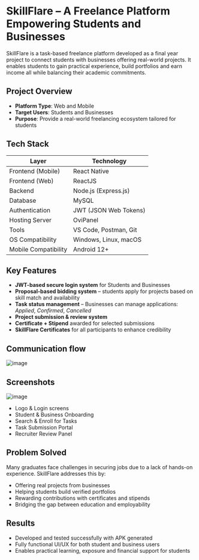 # SkillFlare – A Freelance Platform Empowering Students and Businesses

SkillFlare is a task-based freelance platform developed as a final year project to connect students with businesses offering real-world projects. It enables students to gain practical experience, build portfolios and earn income  all while balancing their academic commitments.

## Project Overview

- **Platform Type**: Web and Mobile
- **Target Users**: Students and Businesses
- **Purpose**: Provide a real-world freelancing ecosystem tailored for students

## Tech Stack

| Layer              | Technology                        |
|--------------------|-----------------------------------|
| Frontend (Mobile)  | React Native                      |
| Frontend (Web)     | ReactJS                           |
| Backend            | Node.js (Express.js)              |
| Database           | MySQL                             |
| Authentication     | JWT (JSON Web Tokens)             |
| Hosting Server     | OviPanel                          |
| Tools              | VS Code, Postman, Git             |
| OS Compatibility   | Windows, Linux, macOS             |
| Mobile Compatibility| Android 12+                       |

## Key Features

- **JWT-based secure login system** for Students and Businesses
- **Proposal-based bidding system** – students apply for projects based on skill match and availability
- **Task status management** – Businesses can manage applications: *Applied*, *Confirmed*, *Cancelled*
- **Project submission & review system**
- **Certificate + Stipend** awarded for selected submissions
- **SkillFlare Certificates** for all participants to enhance credibility

## Communication flow

![image](https://github.com/user-attachments/assets/b9eccb50-ba91-478e-bc4c-59ad3f4882ac)

## Screenshots

![image](https://github.com/user-attachments/assets/95e9d285-b6db-4c59-807f-0898a577fb63)

- Logo & Login screens
- Student & Business Onboarding
- Search & Enroll for Tasks
- Task Submission Portal
- Recruiter Review Panel

## Problem Solved

Many graduates face challenges in securing jobs due to a lack of hands-on experience. SkillFlare addresses this by:

- Offering real projects from businesses
- Helping students build verified portfolios
- Rewarding contributions with certificates and stipends
- Bridging the gap between education and employability

## Results

- Developed and tested successfully with APK generated
- Fully functional UI/UX for both student and business users
- Enables practical learning, exposure and financial support for students


